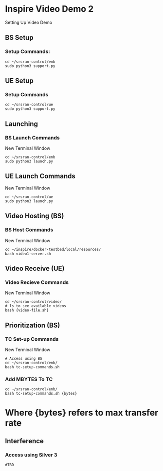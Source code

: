# Inspire Video Demo 2

Setting Up Video Demo

## BS Setup
### Setup Commands:
```
cd ~/srsran-control/enb
sudo python3 support.py
```
## UE Setup
### Setup Commands
```
cd ~/srsran-control/ue
sudo python3 support.py
```
## Launching
### BS Launch Commands

New Terminal Window
```
cd ~/srsran-control/enb
sudo python3 launch.py
```
## UE Launch Commands
New Terminal Window
```
cd ~/srsran-control/ue
sudo python3 launch.py
```

## Video Hosting (BS)
### BS Host Commands
New Terminal Window
```
cd ~/inspire/docker-testbed/local/resources/
bash video1-server.sh
```
## Video Receive (UE)
### Video Recieve Commands
New Terminal Window
```
cd ~/srsran-control/video/
# ls to see available videos
bash {video-file.sh}
```

## Prioritization (BS)
### TC Set-up Commands 
New Terminal Window
```
# Access using BS
cd ~/srsran-control/enb/
bash tc-setup-commands.sh
```
### Add MBYTES To TC
```
cd ~/srsran-control/enb/
bash tc-setup-commands.sh {bytes}
```
# Where {bytes} refers to max transfer rate
## Interference 
### Access using Silver 3
```
#TBD

```

